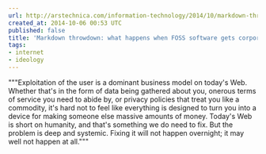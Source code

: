 ```yaml
---
url: http://arstechnica.com/information-technology/2014/10/markdown-throwdown-what-happens-when-foss-software-gets-corporate-backing/
created_at: 2014-10-06 00:53 UTC
published: false
title: 'Markdown throwdown: what happens when FOSS software gets corporate backing?'
tags:
- internet
- ideology
---
```


"""Exploitation of the user is a dominant business model on today's Web. Whether that's in the form of data being gathered about you, onerous terms of service you need to abide by, or privacy policies that treat you like a commodity, it's hard not to feel like everything is designed to turn you into a device for making someone else massive amounts of money. Today's Web is short on humanity, and that's something we do need to fix. But the problem is deep and systemic. Fixing it will not happen overnight; it may well not happen at all."""

